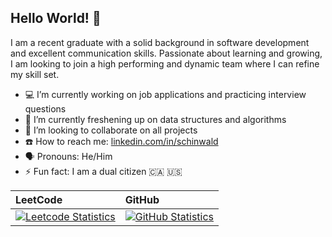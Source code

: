 ## Hello World! :wave:

I am a recent graduate with a solid background in software development and excellent communication skills. Passionate about learning and growing, I am looking to join a high performing and dynamic team where I can refine my skill set.

- :computer: I’m currently working on job applications and practicing interview questions
- :seedling: I’m currently freshening up on data structures and algorithms
- :busts_in_silhouette: I’m looking to collaborate on all projects
- :phone: How to reach me: [linkedin.com/in/schinwald][linkedin-profile]
- :speaking_head: Pronouns: He/Him
- :zap: Fun fact: I am a dual citizen :canada: :us:

| LeetCode                                                        | GitHub                                                    |
| :-------------------------------------------------------------- | :-------------------------------------------------------- |
| [![Leetcode Statistics][leetcode-statistics]][leetcode-profile] | [![GitHub Statistics][github-statistics]][github-profile] |

[linkedin-profile]: https://www.linkedin.com/in/schinwald/
[leetcode-profile]: https://leetcode.com/schinwald
[leetcode-statistics]: https://leetcode.card.workers.dev/?username=schinwald
[github-profile]: https://github.com/schinwald
[github-statistics]: https://github-readme-stats.vercel.app/api?username=schinwald
